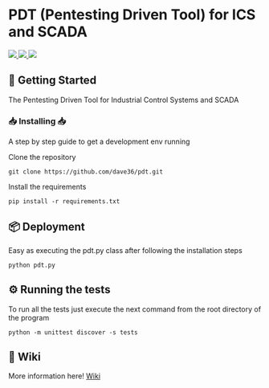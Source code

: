 # PDT (Pentesting Driven Tool) for ICS and SCADA

<p>
<a href="https://travis-ci.org/dave36/pdt">
    <img src="https://travis-ci.org/dave36/pdt.svg?branch=master">
</a>
<a href="https://www.python.org/download/releases/2.7">
    <img src="https://img.shields.io/badge/Python-2.7-blue.svg">
</a>
	<img src="https://img.shields.io/badge/made%20with-love-ff69b4">
</p>


## 🚀 Getting Started

The Pentesting Driven Tool for Industrial Control Systems and SCADA

### :inbox_tray: Installing :inbox_tray:

A step by step guide to get a development env running

Clone the repository

```
git clone https://github.com/dave36/pdt.git
```

Install the requirements

```
pip install -r requirements.txt
```

## 📦 Deployment

Easy as executing the pdt.py class after following the installation steps
```
python pdt.py
```

## ⚙️ Running the tests

To run all the tests just execute the next command from the root directory of the program
```
python -m unittest discover -s tests
```

## 📖 Wiki

More information here! [Wiki](https://github.com/dave36/pdt/wiki)


